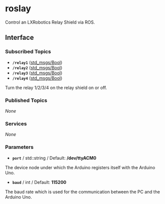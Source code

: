 # roslay
Control an LXRobotics Relay Shield via ROS.

## Interface

### Subscribed Topics
* **`/relay1`** ([std_msgs/Bool])
* **`/relay2`** ([std_msgs/Bool])
* **`/relay3`** ([std_msgs/Bool])
* **`/relay4`** ([std_msgs/Bool])

Turn the relay 1/2/3/4 on the relay shield on or off.

### Published Topics
*None*

### Services
*None*

### Parameters
* **`port`** / std::string / Default: **/dev/ttyACM0**

The device node under which the Arduino registers itself with the Arduino Uno.

* **`baud`** / int / Default: **115200**

The baud rate which is used for the communication between the PC and the Arduino Uno.

[std_msgs/Bool]: http://docs.ros.org/api/std_msgs/html/msg/Bool.html

